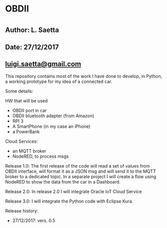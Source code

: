 # OBDII
#
## Author: L. Saetta

## Date:   27/12/2017
##         luigi.saetta@gmail.com

This repository contains most of the work I have done to develop, in Python,
a working prototype for my idea of a connected car.

Some details:

HW that will be used

- OBDII port in car
- OBDII bluetooth adapter (from Amazon)
- RPI 3
- A SmartPhone (in my case an iPhone)
- a PowerBank

Cloud Services:

- an MQTT broker
- NodeRED, to process msgs

Release 1.0:
The first release of the code will read a set of values from OBDII interface, will format it as a JSON msg
and will send it to the MQTT broker to a dedicated topic.
In a separate project I will create a flow using NodeRED to show the data from the car in a Dashboard.

Release 2.0:
In release 2.0 I will integrate Oracle IoT Cloud Service

Release 3.0:
I will integrate the Python code with Eclipse Kura.

Release history:
- 27/12/2017: vers. 0.5

